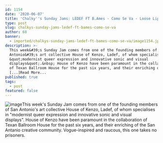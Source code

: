 ```yaml
---
id: 1154
date: '2020-06-07'
title: 'Chalky''s Sunday Jams: LEDEF FT B.Ames - Como Se Va - Loose Lips'
type: post
slug: chalkys-sunday-jams-ledef-ft-bames-como-se-va
author: 68
banner:
  - imported/chalkys-sunday-jams-ledef-ft-bames-como-se-va/image1154.jpeg
description: >-
  This week&#39;s Sunday Jam comes from one of the founding members of San
  Antonio&#39;s art collective House of Kenzo, Ladef, of whom specialises in
  &quot;modernist queer expression and innovative sonic and visual
  displays&quot;.&nbsp; House of Kenzo have been paramount in the collaboration
  of Texan Ballroom House for the past six years, and their enriching of
  [...]Read More...
published: true
tags:
  - post
featured: false
---
```

![image](../imported/chalkys-sunday-jams-ledef-ft-bames-como-se-va/image1154.jpeg)This week's Sunday Jam comes from one of the founding members of San Antonio's art collective House of Kenzo, Ladef, of whom specialises in "modernist queer expression and innovative sonic and visual displays". House of Kenzo have been paramount in the collaboration of Texan Ballroom House for the past six years, and their enriching of the San Antanio creative community. Vogue-inspired and raucous, this one takes no prisoners.
